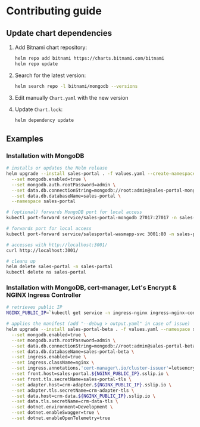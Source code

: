 # Contributing guide

## Update chart dependencies

1. Add Bitnami chart repository:

    ```bash
    helm repo add bitnami https://charts.bitnami.com/bitnami
    helm repo update
    ```

2. Search for the latest version:

    ```bash
    helm search repo -l bitnami/mongodb --versions
    ```

3. Edit manually `Chart.yaml` with the new version

4. Update `Chart.lock`:

    ```bash
    helm dependency update
    ```

## Examples

### Installation with MongoDB

```bash
# installs or updates the Helm release
helm upgrade --install sales-portal . -f values.yaml --create-namespace \
  --set mongodb.enabled=true \
  --set mongodb.auth.rootPassword=admin \
  --set data.db.connectionString=mongodb://root:admin@sales-portal-mongodb:27017/sales-portal?authSource=admin \
  --set data.db.databaseName=sales-portal \
  --namespace sales-portal

# (optional) forwards MongoDB port for local access
kubectl port-forward service/sales-portal-mongodb 27017:27017 -n sales-portal

# forwards port for local access
kubectl port-forward service/salesportal-wasmapp-svc 3001:80 -n sales-portal

# accesses with http://localhost:3001/
curl http://localhost:3001/

# cleans up
helm delete sales-portal -n sales-portal
kubectl delete ns sales-portal
```

### Installation with MongoDB, cert-manager, Let's Encrypt & NGINX Ingress Controller

```bash
# retrieves public IP
NGINX_PUBLIC_IP=`kubectl get service -n ingress-nginx ingress-nginx-controller --output jsonpath='{.status.loadBalancer.ingress[0].ip}'`

# applies the manifest (add "--debug > output.yaml" in case of issue)
helm upgrade --install sales-portal-beta . -f values.yaml --namespace sales-portal-beta --create-namespace \
  --set mongodb.enabled=true \
  --set mongodb.auth.rootPassword=admin \
  --set data.db.connectionString=mongodb://root:admin@sales-portal-beta-mongodb:27017/sales-portal-beta?authSource=admin \
  --set data.db.databaseName=sales-portal-beta \
  --set ingress.enabled=true \
  --set ingress.className=nginx \
  --set ingress.annotations.'cert-manager\.io/cluster-issuer'=letsencrypt-prod \
  --set front.host=sales-portal.${NGINX_PUBLIC_IP}.sslip.io \
  --set front.tls.secretName=sales-portal-tls \
  --set adapter.host=crm-adapter.${NGINX_PUBLIC_IP}.sslip.io \
  --set adapter.tls.secretName=crm-adapter-tls \
  --set data.host=crm-data.${NGINX_PUBLIC_IP}.sslip.io \
  --set data.tls.secretName=crm-data-tls \
  --set dotnet.environment=Development \
  --set dotnet.enableSwagger=true \
  --set dotnet.enableOpenTelemetry=true
```
